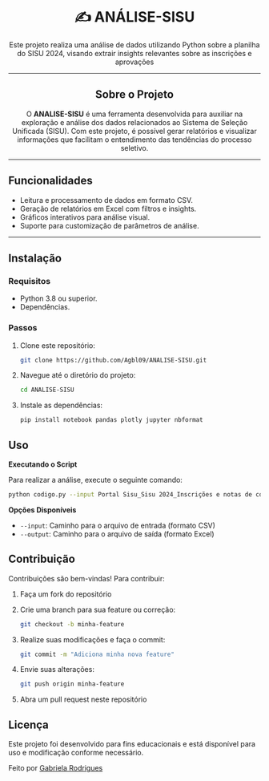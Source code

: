 <div align="center">
<h1>✍ ANÁLISE-SISU</h1>
Este projeto realiza uma análise de dados utilizando Python sobre a planilha do SISU 2024, visando extrair insights relevantes sobre as inscrições e aprovações
</div>

---

<div align="center">
<h2>Sobre o Projeto</h2>

O **ANALISE-SISU** é uma ferramenta desenvolvida para auxiliar na exploração e análise dos dados relacionados ao Sistema de Seleção Unificada (SISU). Com este projeto, é possível gerar relatórios e visualizar informações que facilitam o entendimento das tendências do processo seletivo.
</div>

---

## Funcionalidades

- Leitura e processamento de dados em formato CSV.
- Geração de relatórios em Excel com filtros e insights.
- Gráficos interativos para análise visual.
- Suporte para customização de parâmetros de análise.

---

## Instalação

### Requisitos
- Python 3.8 ou superior.
- Dependências.

### Passos

1. Clone este repositório:
   ```bash
   git clone https://github.com/Agbl09/ANALISE-SISU.git
   
2. Navegue até o diretório do projeto:
   ```bash
   cd ANALISE-SISU
   
3. Instale as dependências:
   ```bash
   pip install notebook pandas plotly jupyter nbformat

## Uso

**Executando o Script**

Para realizar a análise, execute o seguinte comando:
  ```bash
  python codigo.py --input Portal Sisu_Sisu 2024_Inscrições e notas de corte 2(inscricao_2024 (2)).csv --output Portal Sisu_Sisu 2024_Inscrições e notas de corte 2(inscricao_2024 (2)).xlsx
  ```
**Opções Disponíveis**

- `--input`: Caminho para o arquivo de entrada (formato CSV)
- `--output`: Caminho para o arquivo de saída (formato Excel)

## Contribuição

Contribuições são bem-vindas! Para contribuir:
1. Faça um fork do repositório
   
2. Crie uma branch para sua feature ou correção:
   ```bash
   git checkout -b minha-feature
3. Realize suas modificações e faça o commit:
   ```bash
   git commit -m "Adiciona minha nova feature"
4. Envie suas alterações:
   ```bash
   git push origin minha-feature
5. Abra um pull request neste repositório

## Licença
   Este projeto foi desenvolvido para fins educacionais e está disponível para uso e modificação conforme necessário.

   Feito por [Gabriela Rodrigues](https://github.com/Agbl09)
